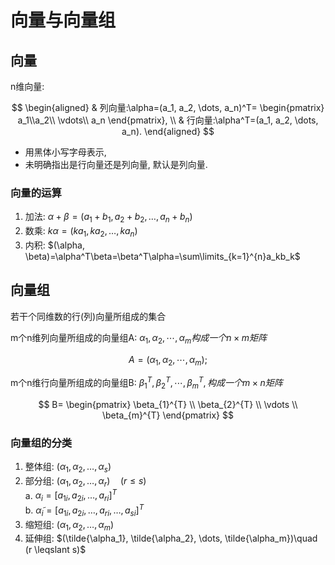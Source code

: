 # 向量与向量组

## 向量

n维向量:

$$
\begin{aligned}
	& 列向量:\alpha=(a_1, a_2, \dots, a_n)^T=
	\begin{pmatrix}
		a_1\\a_2\\ \vdots\\ a_n
	\end{pmatrix},
	\\
	& 行向量:\alpha^T=(a_1, a_2, \dots, a_n).
\end{aligned}
$$

- 用黑体小写字母表示,
- 未明确指出是行向量还是列向量, 默认是列向量.

### 向量的运算

1. 加法: $\alpha+\beta=(a_1+b_1, a_2+b_2, \dots, a_n+b_n)$
2. 数乘: $k\alpha=(ka_1, ka_2, \dots, ka_n)$
3. 内积: $(\alpha, \beta)=\alpha^T\beta=\beta^T\alpha=\sum\limits_{k=1}^{n}a_kb_k$

## 向量组

若干个同维数的行(列)向量所组成的集合

m个n维列向量所组成的向量组A:
$\alpha_{1}, \alpha_{2}, \cdots, \alpha_{m}构成一个n \times m矩阵$

$$
A=(\alpha_{1}, \alpha_{2}, \cdots, \alpha_{m});
$$

m个n维行向量所组成的向量组B:
$\beta_{1}^{T}, \beta_{2}^{T}, \cdots, \beta_{m}^{T},构成一个m \times n矩阵$

$$
B=
\begin{pmatrix}
	\beta_{1}^{T} \\ \beta_{2}^{T} \\ \vdots \\ \beta_{m}^{T}
\end{pmatrix}
$$

### 向量组的分类

1. 整体组: $(\alpha_1, \alpha_2, \dots, \alpha_s)$
2. 部分组: $(\alpha_1, \alpha_2, \dots, \alpha_r)\quad (r\leqslant s)$ <BR>
   a. $\alpha_i=[a_{1i}, a_{2i}, \dots, a_{ri}]^T$ <BR>
   b. $\tilde{\alpha}_{i}=[a_{1i}, a_{2i}, \dots, a_{ri}, \dots, a_{si}]^T$
3. 缩短组: $(\alpha_1, \alpha_2, \dots, \alpha_m)$
4. 延伸组: $(\tilde{\alpha_1}, \tilde{\alpha_2}, \dots, \tilde{\alpha_m})\quad (r \leqslant  s)$
